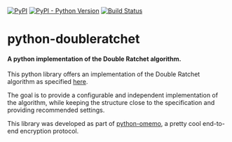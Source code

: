 [![PyPI](https://img.shields.io/pypi/v/DoubleRatchet.svg)](https://pypi.org/project/DoubleRatchet/)
[![PyPI - Python Version](https://img.shields.io/pypi/pyversions/DoubleRatchet.svg)](https://pypi.org/project/DoubleRatchet/)
[![Build Status](https://travis-ci.org/Syndace/python-doubleratchet.svg?branch=master)](https://travis-ci.org/Syndace/python-doubleratchet)

# python-doubleratchet
#### A python implementation of the Double Ratchet algorithm.

This python library offers an implementation of the Double Ratchet algorithm as specified [here](https://signal.org/docs/specifications/doubleratchet/).

The goal is to provide a configurable and independent implementation of the algorithm, while keeping the structure close to the specification and providing recommended settings.

This library was developed as part of [python-omemo](https://github.com/Syndace/python-omemo), a pretty cool end-to-end encryption protocol.
